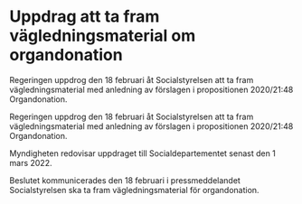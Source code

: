 # Uppdrag att ta fram vägledningsmaterial om organdonation

Regeringen uppdrog den 18 februari åt Socialstyrelsen att ta fram vägledningsmaterial med anledning av förslagen i propositionen 2020/21:48 Organdonation.

Regeringen uppdrog den 18 februari åt Socialstyrelsen att ta fram vägledningsmaterial med anledning av förslagen i propositionen 2020/21:48 Organdonation.

Myndigheten redovisar uppdraget till Socialdepartementet senast den 1 mars 2022.

Beslutet kommunicerades den 18 februari i pressmeddelandet Socialstyrelsen ska ta fram vägledningsmaterial för organdonation.
